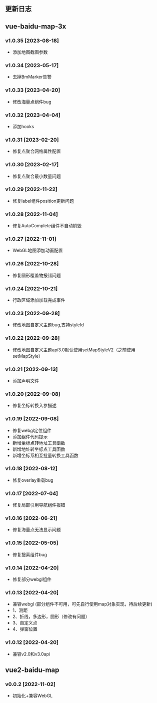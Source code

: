 <!--
 * @Description:   
 * @Author: YangJianFei
 * @Date: 2023-03-14 11:14:25
 * @LastEditTime: 2023-05-17 19:19:59
 * @LastEditors: YangJianFei
 * @FilePath: \vue-baidu-map-3x\docs\changelogs.md
-->
## 更新日志
## vue-baidu-map-3x
### v1.0.35 [2023-08-18]
- 添加地图截图参数
### v1.0.34 [2023-05-17]
- 去掉BmMarker告警
### v1.0.33 [2023-04-20]
- 修改海量点组件bug
### v1.0.32 [2023-04-04]
- 添加hooks
### v1.0.31 [2023-02-20]
- 修复点聚合网格属性配置
### v1.0.30 [2023-02-17]
- 修复点聚合最小数量问题
### v1.0.29 [2022-11-22]
- 修复label组件position更新问题
### v1.0.28 [2022-11-04]
- 修复AutoComplete组件不自动销毁
### v1.0.27 [2022-11-01]
- WebGL地图添加动画配置
### v1.0.26 [2022-10-28]
- 修复圆形覆盖物报错问题
### v1.0.24 [2022-10-21]
- 行政区域添加加载完成事件
### v1.0.23 [2022-09-28]
- 修改地图自定义主题bug,支持styleId
### v1.0.22 [2022-09-28]
- 修改地图自定义主题api3.0默认使用setMapStyleV2（之前使用setMapStyle）
### v1.0.21 [2022-09-13]
- 添加声明文件
### v1.0.20 [2022-09-08]
- 修复坐标转换入参描述
### v1.0.19 [2022-09-08]
- 修复webgl定位组件
- 添加组件代码提示
- 新增坐标点转地址工具函数
- 新增地址转坐标点工具函数
- 新增坐标系相互批量转换工具函数
### v1.0.18 [2022-08-12]
- 修复overlay重载bug
### v1.0.17 [2022-07-04]
- 修复局部引用导航组件报错
### v1.0.16 [2022-06-21]
- 修复海量点无法显示问题
### v1.0.15 [2022-05-05]
- 修复搜索组件bug
### v1.0.14 [2022-04-20]
- 修复部分webgl组件
### v1.0.13 [2022-04-20]
- 兼容webgl (部分组件不可用，可先自行使用map对象实现，待后续更新)
 - 1、测距
 - 2、折线，多边形，圆形（修改有问题）
 - 3、自定义点
 - 4、弹窗位置
### v1.0.12 [2022-04-20]
- 兼容v2.0和v3.0api


## vue2-baidu-map

### v0.0.2 [2022-11-02]
- 初始化+兼容WebGL
